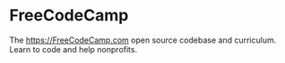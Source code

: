 # FreeCodeCamp
The https://FreeCodeCamp.com open source codebase and curriculum. Learn to code and help nonprofits.
